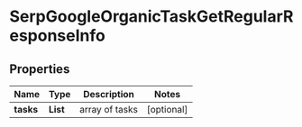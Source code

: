 # SerpGoogleOrganicTaskGetRegularResponseInfo


## Properties

| Name | Type | Description | Notes |
|------------ | ------------- | ------------- | -------------|
**tasks** | **List<SerpGoogleOrganicTaskGetRegularTaskInfo>** | array of tasks |[optional]|